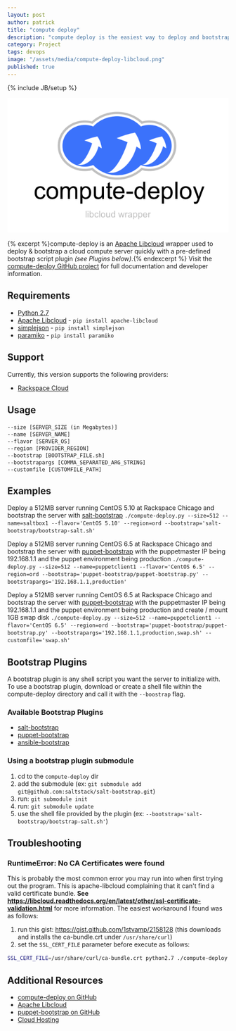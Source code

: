```yaml
---
layout: post
author: patrick
title: "compute deploy"
description: "compute deploy is the easiest way to deploy and bootstrap a cloud server"
category: Project
tags: devops
image: "/assets/media/compute-deploy-libcloud.png"
published: true
---
```

{% include JB/setup %}

![Puppet Bootstrap](/assets/media/compute-deploy-libcloud.png)

{% excerpt %}compute-deploy is an [Apache Libcloud](https://libcloud.apache.org/) wrapper used to deploy & bootstrap a cloud compute server quickly with a pre-defined bootstrap script plugin _(see Plugins below)_.{% endexcerpt %}  Visit the [compute-deploy GitHub project](https://github.com/avatarnewyork/compute-deploy) for full documentation and developer information.

## Requirements

* [Python 2.7](http://www.python.org)
* [Apache Libcloud](https://libcloud.readthedocs.org) - `pip install apache-libcloud`
* [simplejson](https://github.com/simplejson/simplejson) - `pip install simplejson`
* [paramiko](https://github.com/paramiko/paramiko) - `pip install paramiko`

## Support

Currently, this version supports the following providers:

* [Rackspace Cloud](http://www.rackspace.com/cloud)

## Usage

```
--size [SERVER_SIZE (in Megabytes)]
--name [SERVER_NAME]
--flavor [SERVER_OS]
--region [PROVIDER_REGION]
--bootstrap [BOOTSTRAP_FILE.sh]
--bootstrapargs [COMMA_SEPARATED_ARG_STRING]
--customfile [CUSTOMFILE_PATH]
```

## Examples

Deploy a 512MB server running CentOS 5.10 at Rackspace Chicago and bootstrap the server with [salt-bootstrap](https://github.com/saltstack/salt-bootstrap)
`./compute-deploy.py --size=512 --name=saltbox1 --flavor='CentOS 5.10' --region=ord --bootstrap='salt-bootstrap/bootstrap-salt.sh'`

Deploy a 512MB server running CentOS 6.5 at Rackspace Chicago and bootstrap the server with [puppet-bootstrap](https://github.com/avatarnewyork/puppet-bootstrap) with the puppetmaster IP being 192.168.1.1 and the puppet environment being production
`./compute-deploy.py --size=512 --name=puppetclient1 --flavor='CentOS 6.5' --region=ord --bootstrap='puppet-bootstrap/puppet-bootstrap.py' --bootstrapargs='192.168.1.1,production'`

Deploy a 512MB server running CentOS 6.5 at Rackspace Chicago and bootstrap the server with [puppet-bootstrap](https://github.com/avatarnewyork/puppet-bootstrap) with the puppetmaster IP being 192.168.1.1 and the puppet environment being production and create / mount 1GB swap disk
`./compute-deploy.py --size=512 --name=puppetclient1 --flavor='CentOS 6.5' --region=ord --bootstrap='puppet-bootstrap/puppet-bootstrap.py' --bootstrapargs='192.168.1.1,production,swap.sh' --customfile='swap.sh'`


## Bootstrap Plugins

A bootstrap plugin is any shell script you want the server to initialize with.  To use a bootstrap plugin, download or create a shell file within the compute-deploy directory and call it with the `--boostrap` flag.

### Available Bootstrap Plugins

* [salt-bootstrap](https://github.com/saltstack/salt-bootstrap)
* [puppet-bootstrap](https://github.com/avatarnewyork/puppet-bootstrap)
* [ansible-bootstrap](https://github.com/fatuhoku/ansible-bootstrap)

### Using a bootstrap plugin submodule

1. cd to the `compute-deploy` dir
2. add the submodule (ex: `git submodule add git@github.com:saltstack/salt-bootstrap.git`)
3. run: `git submodule init`
4. run: `git submodule update`
3. use the shell file provided by the plugin (ex: `--bootstrap='salt-bootstrap/bootstrap-salt.sh'`)

## Troubleshooting 

### RuntimeError: No CA Certificates were found

This is probably the most common error you may run into when first trying out the program.  This is apache-libcloud complaining that it can't find a valid certificate bundle.  **See https://libcloud.readthedocs.org/en/latest/other/ssl-certificate-validation.html** for more information.  The easiest workaround I found was as follows:

1. run this gist: https://gist.github.com/1stvamp/2158128 (this downloads and installs the ca-bundle.crt under `/usr/share/curl`)
2. set the `SSL_CERT_FILE` parameter before execute as follows:

```bash
SSL_CERT_FILE=/usr/share/curl/ca-bundle.crt python2.7 ./compute-deploy.py --size=1024 ...
```

## Additional Resources

* [compute-deploy on GitHub](https://github.com/avatarnewyork/compute-deploy)
* [Apache Libcloud](https://libcloud.apache.org/)
* [puppet-bootstrap on GitHub](https://github.com/avatarnewyork/puppet-bootstrap)
* [Cloud Hosting](http://avatarnewyork.com/company/cloud-hosting)

